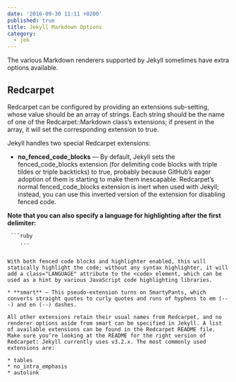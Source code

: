 ```yaml
---
date: '2016-09-30 11:11 +0200'
published: true
title: Jekyll Markdown Options
category:
  - jek
---
```

The various Markdown renderers supported by Jekyll sometimes have extra options available.

## Redcarpet
Redcarpet can be configured by providing an extensions sub-setting, whose value should be an array of strings. Each string should be the name of one of the Redcarpet::Markdown class’s extensions; if present in the array, it will set the corresponding extension to true.

Jekyll handles two special Redcarpet extensions:

* **no_fenced_code_blocks** — By default, Jekyll sets the fenced_code_blocks extension (for delimiting code blocks with triple tildes or triple backticks) to true, probably because GitHub’s eager adoption of them is starting to make them inescapable. Redcarpet’s normal fenced_code_blocks extension is inert when used with Jekyll; instead, you can use this inverted version of the extension for disabling fenced code.

**Note that you can also specify a language for highlighting after the first delimiter:**

```html
 ```ruby
    ...
 ```
```

With both fenced code blocks and highlighter enabled, this will statically highlight the code; without any syntax highlighter, it will add a class="LANGUAGE" attribute to the <code> element, which can be used as a hint by various JavaScript code highlighting libraries.

* **smart** — This pseudo-extension turns on SmartyPants, which converts straight quotes to curly quotes and runs of hyphens to em (---) and en (--) dashes.

All other extensions retain their usual names from Redcarpet, and no renderer options aside from smart can be specified in Jekyll. A list of available extensions can be found in the Redcarpet README file. Make sure you’re looking at the README for the right version of Redcarpet: Jekyll currently uses v3.2.x. The most commonly used extensions are:

* tables
* no_intra_emphasis
* autolink
